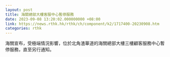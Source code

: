 ```yaml
---
layout: post
title: 海關總部大樓客服中心暫停服務
date: 2023-09-08 13:20:02.000000000 +08:00
link: https://news.rthk.hk/rthk/ch/component/k2/1717400-20230908.htm
categories: rthk
---
```


海關宣布，受極端情況影響，位於北角渣華道的海關總部大樓三樓顧客服務中心暫停服務，直至另行通知。
